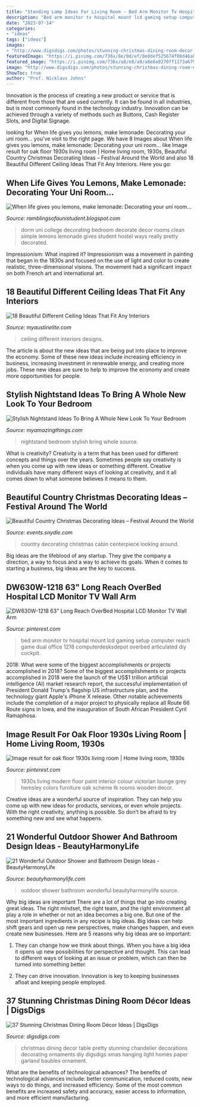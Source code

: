 ```yaml
---
title: "Standing Lamp Ideas For Living Room - Bed Arm Monitor Tv Hospital Mount Lcd Gaming Setup Computer Reach Game Dual Office 1218 Computerdesksdepot Overbed Articulated Diy Cockpit"
description: "Bed arm monitor tv hospital mount lcd gaming setup computer reach game dual office 1218 computerdesksdepot overbed articulated diy cockpit"
date: "2023-07-14"
categories:
- "ideas"
tags: ["ideas"]
images:
- "http://www.digsdigs.com/photos/stunning-christmas-dining-room-decor-ideas-35.jpg"
featuredImage: "https://i.pinimg.com/736x/8e/0d/ef/8e0def525674f08d46a8e4c2d1f22b9d.jpg"
featured_image: "https://i.pinimg.com/736x/a8/e8/a9/a8e8a9270ff1173a679f4a8de7d33b59.jpg"
image: "http://www.digsdigs.com/photos/stunning-christmas-dining-room-decor-ideas-35.jpg"
ShowToc: true
author: "Prof. Nicklaus Johns"
---
```



Innovation is the process of creating a new product or service that is different from those that are used currently. It can be found in all industries, but is most commonly found in the technology industry. Innovation can be achieved through a variety of methods such as Buttons, Cash Register Slots, and Digital Signage.

	

		
looking for When life gives you lemons, make lemonade: Decorating your uni room... you've visit to the right page. We have 8 Images about When life gives you lemons, make lemonade: Decorating your uni room... like Image result for oak floor 1930s living room | Home living room, 1930s, Beautiful Country Christmas Decorating Ideas – Festival Around the World and also 18 Beautiful Different Ceiling Ideas That Fit Any Interiors. Here you go:
		
    
## When Life Gives You Lemons, Make Lemonade: Decorating Your Uni Room...

<img loading=lazy src="https://4.bp.blogspot.com/-xwMYTjixF3Y/UU8qkZr58CI/AAAAAAAAACQ/1UspJQpJBGk/s1600/tumblr_m92pg6mHfi1r374u0o1_500.jpg" onerror="this.onerror=null;this.src='https://tse1.mm.bing.net/th?id=OIP.W4Rc4wbpG-ZQA32pHq1dIQHaLL&amp;pid=15.1';" alt="When life gives you lemons, make lemonade: Decorating your uni room...">

_Source: ramblingsofaunistudent.blogspot.com_

>dorm uni college decorating bedroom decorate decor rooms clean simple lemons lemonade gives student hostel ways really pretty decorated. 

	

Impressionism: What inspired it?
Impressionism was a movement in painting that began in the 1830s and focused on the use of light and color to create realistic, three-dimensional visions. The movement had a significant impact on both French art and international art.

    
## 18 Beautiful Different Ceiling Ideas That Fit Any Interiors

<img loading=lazy src="http://www.myaustinelite.com/wp-content/uploads/2015/01/Glamorous-and-classy-Different-Ceiling-Designs-15.jpg" onerror="this.onerror=null;this.src='https://tse4.mm.bing.net/th?id=OIP.IXecw15JptRQQSm8febxrwHaJ4&amp;pid=15.1';" alt="18 Beautiful Different Ceiling Ideas That Fit Any Interiors">

_Source: myaustinelite.com_

>ceiling different interiors designs. 

	

The article is about the new ideas that are being put into place to improve the economy. Some of these new ideas include increasing efficiency in business, increasing investment in renewable energy, and creating more jobs. These new ideas are sure to help to improve the economy and create more opportunities for people.

    
## Stylish Nightstand Ideas To Bring A Whole New Look To Your Bedroom

<img loading=lazy src="http://myamazingthings.com/wp-content/uploads/2017/07/stylish-nightstand-9.jpg" onerror="this.onerror=null;this.src='https://tse4.mm.bing.net/th?id=OIP.-QuuvT0euOq4kadk6kLZiwHaHa&amp;pid=15.1';" alt="Stylish Nightstand Ideas To Bring A Whole New Look To Your Bedroom">

_Source: myamazingthings.com_

>nightstand bedroom stylish bring whole source. 

	

What is creativity?
Creativity is a term that has been used for different concepts and things over the years. Sometimes people say creativity is when you come up with new ideas or something different. Creative individuals have many different ways of looking at creativity, and it all comes down to what someone believes it means to them.

    
## Beautiful Country Christmas Decorating Ideas – Festival Around The World

<img loading=lazy src="https://events.snydle.com/files/2016/11/country-christmas-decorating-ideas-16.jpg" onerror="this.onerror=null;this.src='https://tse1.mm.bing.net/th?id=OIP.pMaAznrxHQlpzvSqBknxbQHaLH&amp;pid=15.1';" alt="Beautiful Country Christmas Decorating Ideas – Festival Around the World">

_Source: events.snydle.com_

>country decorating christmas cabin centerpiece looking around. 

	

Big ideas are the lifeblood of any startup. They give the company a direction, a way to focus and a way to achieve its goals. When it comes to starting a business, big ideas are the key to success.

    
## DW630W-1218 63&quot; Long Reach OverBed Hospital LCD Monitor TV Wall Arm

<img loading=lazy src="https://i.pinimg.com/736x/8e/0d/ef/8e0def525674f08d46a8e4c2d1f22b9d.jpg" onerror="this.onerror=null;this.src='https://tse4.mm.bing.net/th?id=OIP.YJN6idl0AVAMATrE2_tONwAAAA&amp;pid=15.1';" alt="DW630W-1218 63&quot; Long Reach OverBed Hospital LCD Monitor TV Wall Arm">

_Source: pinterest.com_

>bed arm monitor tv hospital mount lcd gaming setup computer reach game dual office 1218 computerdesksdepot overbed articulated diy cockpit. 

	

2018: What were some of the biggest accomplishments or projects accomplished in 2018?
Some of the biggest accomplishments or projects accomplished in 2018 were the launch of the US$1 trillion artificial intelligence (AI) market research report, the successful implementation of President Donald Trump's flagship US infrastructure plan, and the technology giant Apple's iPhone X release. Other notable achievements include the completion of a major project to physically replace all Route 66 Route signs in Iowa, and the inauguration of South African President Cyril Ramaphosa.

    
## Image Result For Oak Floor 1930s Living Room | Home Living Room, 1930s

<img loading=lazy src="https://i.pinimg.com/736x/a8/e8/a9/a8e8a9270ff1173a679f4a8de7d33b59.jpg" onerror="this.onerror=null;this.src='https://tse3.mm.bing.net/th?id=OIP.1Rqan24MJbfOfQ-xK87qYgAAAA&amp;pid=15.1';" alt="Image result for oak floor 1930s living room | Home living room, 1930s">

_Source: pinterest.com_

>1930s living modern floor paint interior colour victorian lounge grey hemsley colors furniture oak scheme tk rooms wooden decor. 

	

Creative ideas are a wonderful source of inspiration. They can help you come up with new ideas for products, services, or even whole projects. With the right creativity, anything is possible. So don't be afraid to try something new and see what happens.

    
## 21 Wonderful Outdoor Shower And Bathroom Design Ideas - BeautyHarmonyLife

<img loading=lazy src="https://beautyharmonylife.com/wp-content/uploads/2013/10/teak22.jpg" onerror="this.onerror=null;this.src='https://tse3.mm.bing.net/th?id=OIP.xNj8KGC6xIVslaysH0xn4AAAAA&amp;pid=15.1';" alt="21 Wonderful Outdoor Shower and Bathroom Design Ideas - BeautyHarmonyLife">

_Source: beautyharmonylife.com_

>outdoor shower bathroom wonderful beautyharmonylife source. 

	

Why big ideas are important
There are a lot of things that go into creating great ideas. The right mindset, the right team, and the right environment all play a role in whether or not an idea becomes a big one. But one of the most important ingredients in any recipe is big ideas. Big ideas can help shift gears and open up new perspectives, make changes happen, and even create new businesses. Here are 5 reasons why big ideas are so important: 
1. They can change how we think about things. When you have a big idea it opens up new possibilities for perspective and thought. This can lead to different ways of looking at an issue or problem, which can then be turned into something better. 

2. They can drive innovation. Innovation is key to keeping businesses afloat and keeping people employed.

    
## 37 Stunning Christmas Dining Room Décor Ideas | DigsDigs

<img loading=lazy src="http://www.digsdigs.com/photos/stunning-christmas-dining-room-decor-ideas-35.jpg" onerror="this.onerror=null;this.src='https://tse2.mm.bing.net/th?id=OIP.y0wA-2byRZ4D4Pzzgz3W9wHaJ2&amp;pid=15.1';" alt="37 Stunning Christmas Dining Room Décor Ideas | DigsDigs">

_Source: digsdigs.com_

>christmas dining decor table pretty stunning chandelier decorations decorating ornaments diy digsdigs xmas hanging light homes paper garland baubles ornament. 

	

What are the benefits of technological advances?
The benefits of technological advances include: better communication, reduced costs, new ways to do things, and increased efficiency. Some of the most common benefits are increased safety and accuracy, easier access to information, and more efficient manufacturing.

